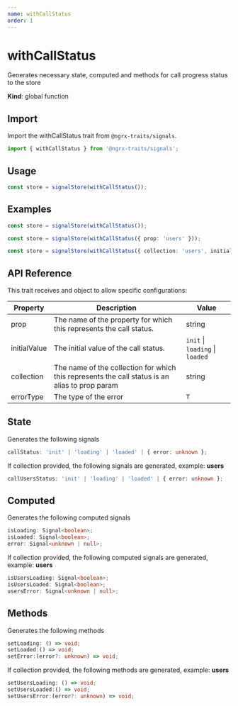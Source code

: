 ```yaml
---
name: withCallStatus
order: 1
---
```


# withCallStatus

Generates necessary state, computed and methods for call progress status to the store

**Kind**: global function

## Import

Import the withCallStatus trait from `@ngrx-traits/signals`.

```ts
import { withCallStatus } from '@ngrx-traits/signals';
```

## Usage

```typescript
const store = signalStore(withCallStatus());
```

## Examples

```typescript
const store = signalStore(withCallStatus());
```

```typescript
const store = signalStore(withCallStatus({ prop: 'users' }));
```

```typescript
const store = signalStore(withCallStatus({ collection: 'users', initialValue: 'loading', errorType: type<string>() }));
```

## API Reference

This trait receives and object to allow specific configurations:

| Property     | Description                                                                                    | Value                           |
| ------------ | ---------------------------------------------------------------------------------------------- | ------------------------------- |
| prop         | The name of the property for which this represents the call status.                            | string                          |
| initialValue | The initial value of the call status.                                                          | `init` \| `loading` \| `loaded` |
| collection   | The name of the collection for which this represents the call status is an alias to prop param | string                          |
| errorType    | The type of the error                                                                          | `T`                             |

## State

Generates the following signals

```typescript
callStatus: 'init' | 'loading' | 'loaded' | { error: unknown };
```

If collection provided, the following signals are generated, example: **users**

```typescript
callUsersStatus: 'init' | 'loading' | 'loaded' | { error: unknown };
```

## Computed

Generates the following computed signals

```typescript
isLoading: Signal<boolean>;
isLoaded: Signal<boolean>;
error: Signal<unknown | null>;
```

If collection provided, the following computed signals are generated, example: **users**

```typescript
isUsersLoading: Signal<boolean>;
isUsersLoaded: Signal<boolean>;
usersError: Signal<unknown | null>;
```

## Methods

Generates the following methods

```typescript
setLoading: () => void;
setLoaded:() => void;
setError:(error?: unknown) => void;
```

If collection provided, the following methods are generated, example: **users**

```typescript
setUsersLoading: () => void;
setUsersLoaded:() => void;
setUsersError:(error?: unknown) => void;
```
